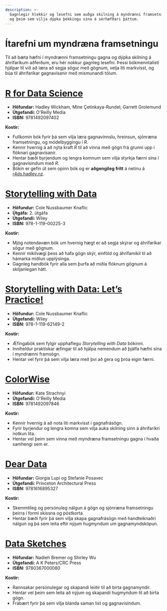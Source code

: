 ```yaml
---
description: >-
  Gagnlegir hlekkir og lesefni sem auðga skilning á myndrænni framsetningu, henta bæði byrjendum 
  og þeim sem vilja dýpka þekkingu sína á sérhæfðari þáttum.
---
```


# Ítarefni um myndræna framsetningu

Til að bæta hæfni í myndrænni framsetningu gagna og dýpka skilning á áhrifaríkum aðferðum, eru hér
nokkur gagnleg lesefni. Þessi bókmenntalisti hjálpar til við að læra að segja sögur með gögnum,
velja liti markvisst, og búa til áhrifaríkar gagnavísanir með mismunandi tólum.

# [R for Data Science](https://r4ds.hadley.nz/)

- **Höfundar:** Hadley Wickham, Mine Çetinkaya-Rundel, Garrett Grolemund
- **Útgefandi:** O'Reilly Media
- **ISBN:** 9781492097402

**Kostir:**

- Fullkomin bók fyrir þá sem vilja læra gagnavinnslu, hreinsun, sjónræna framsetningu, og
  módelbyggingu í _R_.
- Kennir hvernig á að nýta kraft _R_ til að vinna með gögn frá grunni upp í flóknari gagnavísanir.
- Hentar bæði byrjendum og lengra komnum sem vilja styrkja færni sína í gagnavísindum með _R_.
- Bókin er gefin út sem opinn bók og er **aðgengileg frítt** á netinu á
  [r4ds.hadley.nz](https://r4ds.hadley.nz/).

# [Storytelling with Data](https://www.wiley.com/en-us/Storytelling+with+Data:+A+Data+Visualization+Guide+for+Business+Professionals-p-9781119002253)

- **Höfundur:** Cole Nussbaumer Knaflic
- **Útgáfa:** 2. útgáfa
- **Útgefandi:** Wiley
- **ISBN:** 978-1-119-00225-3

**Kostir:**

- Mjög notendavæn bók um hvernig hægt er að segja skýrar og áhrifaríkar sögur með gögnum.
- Kennir mikilvægi þess að hafa gögn skýr, einföld og áhrifamikil til að hámarka miðlun upplýsinga.
- Gagnleg handbók fyrir alla sem þurfa að miðla flóknum gögnum á skiljanlegan hátt.

# [Storytelling with Data: Let’s Practice!](https://www.wiley.com/en-us/Storytelling+with+Data%3A+Let%27s+Practice!-p-9781119621492)

- **Höfundur:** Cole Nussbaumer Knaflic
- **Útgefandi:** Wiley
- **ISBN:** 978-1-119-62149-2

**Kostir:**

- Æfingabók sem fylgir upphaflegu *Storytelling with Data* bókinni.
- Inniheldur praktískar æfingar til að hjálpa nemendum að þjálfa hæfni sína í myndrænni framsögn.
- Hentar vel fyrir þá sem vilja læra með því að gera og þróa eigin færni.

# [ColorWise](https://www.oreilly.com/library/view/colorwise/9781492097839/)

- **Höfundur:** Kate Strachnyi
- **Útgefandi:** O'Reilly Media
- **ISBN:** 9781492097846

**Kostir:**

- Kennir hvernig á að nota liti markvisst í gagnafrásögn.
- Fyrir byrjendur og lengra komna sem vilja auka skilning sinn á áhrifaríkri notkun lita.
- Hentar vel þeim sem vinna með myndræna framsetningu gagna í hvaða samhengi sem er.

# [Dear Data](https://www.dear-data.com/theproject)

- **Höfundar:** Giorgia Lupi og Stefanie Posavec
- **Útgefandi:** Princeton Architectural Press
- **ISBN:** 9781616895327

**Kostir:**

- Skemmtileg og persónuleg nálgun á gögn og sjónræna framsetningu þeirra í formi skissna og
  póstkorta.
- Hentar bæði fyrir þá sem vilja skapa gagnafrásögn með handteiknaðri nálgun og þá sem leita eftir
  nýjum hugmyndum um gagnamyndsköpun.

# [Data Sketches](https://www.datasketch.es/)

- **Höfundar:** Nadieh Bremer og Shirley Wu
- **Útgefandi:** A K Peters/CRC Press
- **ISBN:** 9780367000080

**Kostir:**

- Rannsakar persónulegar og skapandi leiðir til að birta gagnamyndir.
- Hentar vel þeim sem leita að nýjum og skapandi hugmyndum til að birta gögn.
- Frábært fyrir þá sem vilja blanda saman list og gagnavísindum.

